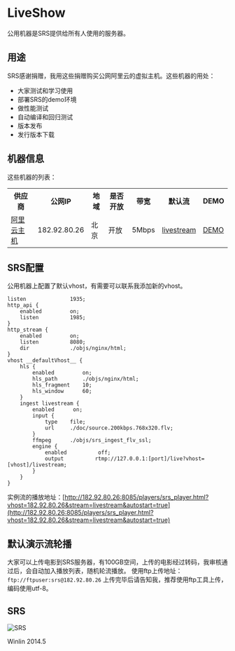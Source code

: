 # LiveShow

公用机器是SRS提供给所有人使用的服务器。

## 用途

SRS感谢捐赠，我用这些捐赠购买公网阿里云的虚拟主机。这些机器的用处：
* 大家测试和学习使用
* 部署SRS的demo环境
* 做性能测试
* 自动编译和回归测试
* 版本发布
* 发行版本下载

## 机器信息

这些机器的列表：

<table>
<tr>
<th>供应商</th>
<th>公网IP</th>
<th>地域</th>
<th>是否开放</th>
<th>带宽</th>
<th>默认流</th>
<th>DEMO</th>
</tr>
<tr>
<td><a href="http://www.aliyun.com/product/ecs/">阿里云主机</a></td>
<td>182.92.80.26</td>
<td>北京</td>
<td>开放</td>
<td>5Mbps</td>
<td><a href="http://182.92.80.26:8085/players/srs_player.html?vhost=182.92.80.26&stream=livestream&autostart=true" target="_blank">livestream</a></td>
<td><a href="http://182.92.80.26:8085" target="_blank">DEMO</a></td>
</tr>
</table>

## SRS配置

公用机器上配置了默认vhost，有需要可以联系我添加新的vhost。

```
listen              1935;
http_api {
    enabled         on;
    listen          1985;
}
http_stream {
    enabled         on;
    listen          8080;
    dir             ./objs/nginx/html;
}
vhost __defaultVhost__ {
    hls {
        enabled         on;
        hls_path        ./objs/nginx/html;
        hls_fragment    10;
        hls_window      60;
    }
    ingest livestream {
        enabled      on;
        input {
            type    file;
            url     ./doc/source.200kbps.768x320.flv;
        }
        ffmpeg      ./objs/srs_ingest_flv_ssl;
        engine {
            enabled          off;
            output          rtmp://127.0.0.1:[port]/live?vhost=[vhost]/livestream;
        }
    }
}
```

实例流的播放地址：[http://182.92.80.26:8085/players/srs_player.html?vhost=182.92.80.26&stream=livestream&autostart=true](http://182.92.80.26:8085/players/srs_player.html?vhost=182.92.80.26&stream=livestream&autostart=true)

## 默认演示流轮播

大家可以上传电影到SRS服务器，有100GB空间，上传的电影经过转码，我审核通过后，会自动加入播放列表，随机轮流播放。
使用ftp上传地址：`ftp://ftpuser:srs@182.92.80.26`
上传完毕后请告知我，推荐使用ftp工具上传，编码使用utf-8。

## SRS

![SRS](http://182.92.80.26:8085/srs/wiki/images/srs.qq.jpg)

Winlin 2014.5